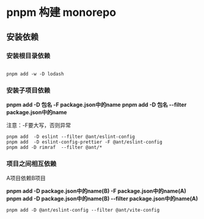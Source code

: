 # pnpm 构建 monorepo

## 安装依赖

### 安装根目录依赖

```shell

pnpm add -w -D lodash
```

### 安装子项目依赖

**pnpm add -D 包名 -F package.json中的name**
**pnpm add -D 包名 --filter package.json中的name**

注意：-F要大写，否则异常

```shell
pnpm add  -D eslint --filter @ant/eslint-config
pnpm add  -D eslint-config-prettier -F @ant/eslint-config
pnpm add -D rimraf  --filter @ant/*

```

### 项目之间相互依赖

A项目依赖B项目

**pnpm add -D package.json中的name(B) -F package.json中的name(A)**
**pnpm add -D package.json中的name(B) --filter package.json中的name(A)**

```shell
pnpm add -D @ant/eslint-config --filter @ant/vite-config
```
